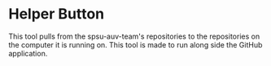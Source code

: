 Helper Button
=============

This tool pulls from the spsu-auv-team's repositories to the 
repositories on the computer it is running on. This tool is made to run 
along side the GitHub application.
